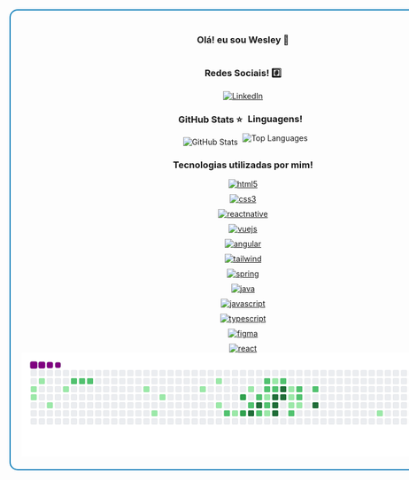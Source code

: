 <div style="border: 2px solid #0077B5; border-radius: 15px; padding: 20px; margin: 10px; display: flex; flex-direction: column; align-items: center; justify-content: center; width: 800px; height: auto;">
    <h3>Olá! eu sou Wesley 👋</h3>
    <h3>Redes Sociais! #️⃣</h3>
    <a href="https://www.linkedin.com/in/wesley-diorrani-ferreira-21492328b/">
        <img src="https://img.shields.io/badge/LinkedIn-0077B5?style=for-the-badge&logo=linkedin&logoColor=white" alt="LinkedIn">
    </a>
     <div style="display: flex; flex-direction: row; justify-content: center; width: 100%;">
        <div style="text-align: center;">
            <h3>GitHub Stats ⭐</h3>
            <img src="https://github-readme-stats.vercel.app/api?username=WesleyDIO&show_icons=true&theme=tokyonight" alt="GitHub Stats">
        </div>
        <div style="text-align: center;">
            <h3>Linguagens!</h3>
            <img src="https://github-readme-stats.vercel.app/api/top-langs/?username=WesleyDIO&layout=compact" alt="Top Languages">
        </div>
    </div>
    <h3>Tecnologias utilizadas por mim!</h3>
    <div style="display: grid; grid-template-columns: repeat(auto-fill, minmax(100px, 1fr)); gap: 10px; justify-items: center;">
        <a href="https://www.w3schools.com/html/default.asp#gsc.tab=0&gsc.q=html5">
        <img alt="html5" src="https://img.shields.io/badge/HTML5-E34F26?style=for-the-badge&logo=html5&logoColor=white">
        </a>
        <a href="https://www.w3schools.com/css/">
        <img alt="css3" src="https://img.shields.io/badge/CSS3-1572B6?style=for-the-badge&logo=css3&logoColor=white">
        </a>
        <a href="https://reactnative.dev/">
        <img alt="reactnative" src="https://img.shields.io/badge/React_Native-20232A?style=for-the-badge&logo=react&logoColor=61DAFB">
        </a>
        <a href="https://vuejs.org/">
        <img alt="vuejs" src="https://img.shields.io/badge/Vue.js-35495E?style=for-the-badge&logo=vue.js&logoColor=4FC08D">
        </a>
        <a href="https://angular.dev/">
        <img alt="angular" src="https://img.shields.io/badge/Angular-DD0031?style=for-the-badge&logo=angular&logoColor=white">
        </a>
        <a href="https://tailwindcss.com/">
        <img alt="tailwind" src="https://img.shields.io/badge/Tailwind_CSS-38B2AC?style=for-the-badge&logo=tailwind-css&logoColor=white">
        </a>
        <a href="https://spring.io/projects/spring-boot">
        <img alt="spring" src="https://img.shields.io/badge/Spring-6DB33F?style=for-the-badge&logo=spring&logoColor=white">
        </a>
        <a href="https://www.java.com/pt-BR/">
        <img alt="java" src="https://img.shields.io/badge/Java-ED8B00?style=for-the-badge&logo=openjdk&logoColor=white">
        </a>
        <a href="https://developer.mozilla.org/en-US/docs/Web/JavaScript">
        <img alt="javascript" src="https://img.shields.io/badge/JavaScript-F7DF1E?style=for-the-badge&logo=javascript&logoColor=black">
        </a>
        <a href="https://www.typescriptlang.org/">
        <img alt="typescript" src="https://img.shields.io/badge/TypeScript-007ACC?style=for-the-badge&logo=typescript&logoColor=white">
        </a>
        <a href="https://www.figma.com/pt-br/">
        <img alt="figma" src="https://img.shields.io/badge/figma-%23F24E1E.svg?style=for-the-badge&logo=figma&logoColor=white">
        </a>
        <a href="https://react.dev/">
        <img alt="react" src="https://img.shields.io/badge/react-%2320232a.svg?style=for-the-badge&logo=react&logoColor=%2361DAFB">
        </a>
    </div>
    <div>
        <img src="https://github.com/WesleyDIO/WesleyDIO/blob/output/github-contribution-grid-snake.gif" alt="snake gif">
    </div>
</div>
